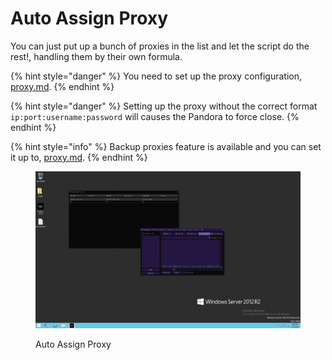 # Auto Assign Proxy

You can just put up a bunch of proxies in the list and let the script do the rest!, handling them by their own formula.

{% hint style="danger" %}
You need to set up the proxy configuration, [proxy.md](../customizing-your-configuration/customizable-configuration/proxy.md "mention").
{% endhint %}

{% hint style="danger" %}
Setting up the proxy without the correct format `ip:port:username:password` will causes the Pandora to force close.
{% endhint %}

{% hint style="info" %}
Backup proxies feature is available and you can set it up to, [proxy.md](../customizing-your-configuration/customizable-configuration/proxy.md "mention").
{% endhint %}

<figure><img src="../.gitbook/assets/Auto Assign Proxy.gif" alt=""><figcaption><p>Auto Assign Proxy</p></figcaption></figure>

